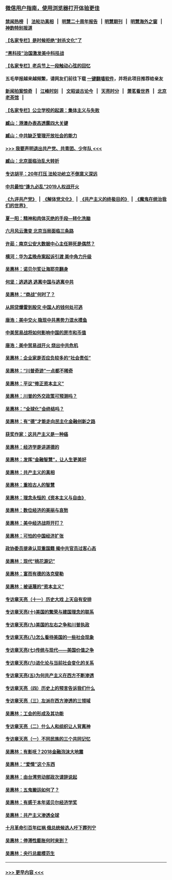 ### [微信用户指南，使用浏览器打开体验更佳](https://github.com/gfw-breaker/banned-news1/blob/master/indexes/wechat-guide.md?t=0)
#### [禁闻热榜](热点新闻.md?t=0)  &nbsp;&nbsp;|&nbsp;&nbsp; [法轮功真相](https://github.com/gfw-breaker/truth/blob/master/README.md?t=0) &nbsp;&nbsp;|&nbsp;&nbsp; [明慧二十周年报告](https://github.com/gfw-breaker/mh-reports/blob/master/README.md?t=0) &nbsp;&nbsp;|&nbsp;&nbsp;[明慧期刊](https://github.com/gfw-breaker/mh-qikan) &nbsp;&nbsp;|&nbsp;&nbsp; [明慧海外之窗](https://github.com/gfw-breaker/mh-news/blob/master/README.md?t=0) &nbsp;&nbsp;|&nbsp;&nbsp; [神韵特别报道](https://github.com/gfw-breaker/mh-news/blob/master/shenyun.md?t=0)
#### [【名家专栏】是时候拒绝“封杀文化”了](../pages/nsc423/n11814093.md?t=02170422) 
#### [“黑科技”治国激发美中科技战](../pages/nsc423/n11638056.md?t=02170422) 
#### [【名家专栏】老兵节上一段触动心弦的回忆](../pages/nsc423/n11646016.md?t=02170422) 
#### 五毛举报越来越频繁，请网友们前往下载 [一键翻墙软件](https://github.com/gfw-breaker/ssr-accounts)，并将此项目推荐给亲友
#### [新闻拍案惊奇](https://github.com/gfw-breaker/banned-news1/blob/master/pages/link4.md) &nbsp;&nbsp;|&nbsp;&nbsp; [江峰时刻](https://github.com/gfw-breaker/banned-news1/blob/master/pages/link4.md) &nbsp;&nbsp;|&nbsp;&nbsp; [文昭谈古论今](https://github.com/gfw-breaker/banned-news1/blob/master/pages/link4.md) &nbsp;&nbsp;|&nbsp;&nbsp; [天亮时分](https://github.com/gfw-breaker/banned-news1/blob/master/pages/link4.md) &nbsp;&nbsp;|&nbsp;&nbsp; [萧茗看世界](https://github.com/gfw-breaker/banned-news1/blob/master/pages/link4.md) &nbsp;&nbsp;|&nbsp;&nbsp; [北京老茶馆](https://github.com/gfw-breaker/banned-news1/blob/master/pages/link4.md) &nbsp;&nbsp;|&nbsp;&nbsp; 
#### [【名家专栏】公立学校的起源：集体主义与失败](../pages/nsc423/n11601833.md?t=02170422) 
#### [臧山：港澳办表态透露四大关键](../pages/nsc423/n11421628.md?t=02170422) 
#### [臧山：中共缺乏管理开放社会的能力](../pages/nsc423/n11407457.md?t=02170422) 
#### [>>> 我要声明退出共产党、共青团、少年队 <<<](https://github.com/begood0513/goodnews/blob/master/quit/letter.md) 
#### [臧山：北京面临治乱大转折](../pages/nsc423/n11406895.md?t=02170422) 
#### [专访胡平：20年打压 法轮功屹立不倒意义深远](../pages/nsc423/n11398800.md?t=02170422) 
#### [中共最怕“逢九必乱”2019人权战开火](../pages/nsc423/n11385248.md?t=02170422) 
#### [《九评共产党》](https://github.com/begood0513/9ping.md/blob/master/README.md) &nbsp;|&nbsp; [《解体党文化》](../../../../jtdwh.md/blob/master/README.md)  &nbsp;|&nbsp; [《共产主义的终极目的》](../../../../gczydzjmd.md/blob/master/README.md) &nbsp;|&nbsp; [《魔鬼在统治我们的世界》](../../../../mgztzwmdsj.md/blob/master/README.md) 
#### [夏一阳：精神和肉体灭绝的手段—转化洗脑](../pages/nsc423/n11368250.md?t=02170422) 
#### [六月风云激变 北京当局面临三条路](../pages/nsc423/n11313668.md?t=02170422) 
#### [许茹：南京公安大数据中心主任猝死是偶然？](../pages/nsc423/n11064744.md?t=02170422) 
#### [横河：华为孟晚舟案起诉引渡 美中角力升级](../pages/nsc423/n11027230.md?t=02170422) 
#### [吴惠林：诺贝尔奖让海耶克翻身](../pages/nsc423/n10890049.md?t=02170422) 
#### [何坚：逃逃逃 逃离中国与逃离中共](../pages/nsc423/n10592891.md?t=02170422) 
#### [吴惠林：“商战”何时了？](../pages/nsc423/n10573558.md?t=02170422) 
#### [从网贷爆雷到股灾 中国人的钱何处可逃](../pages/nsc423/n10572800.md?t=02170422) 
#### [唐浩：美中交火 隐现中共黑势力混水摸鱼](../pages/nsc423/n10544040.md?t=02170422) 
#### [中美贸易战将如何影响中国的房市和币值](../pages/nsc423/n10543697.md?t=02170422) 
#### [唐浩：美中贸易战开火 烧出中共危机](../pages/nsc423/n10540126.md?t=02170422) 
#### [吴惠林：企业家是否应负较多的“社会责任”](../pages/nsc423/n10535022.md?t=02170422) 
#### [吴惠林：“川普奇迹”一点都不稀奇](../pages/nsc423/n10512808.md?t=02170422) 
#### [吴惠林：平议“修正资本主义”](../pages/nsc423/n10495724.md?t=02170422) 
#### [吴惠林：川普的外交政策可预测吗？](../pages/nsc423/n10462387.md?t=02170422) 
#### [吴惠林：“全球化”会终结吗？](../pages/nsc423/n10452838.md?t=02170422) 
#### [吴惠林：有“德”才能走向民主化金融创新之路](../pages/nsc423/n10432292.md?t=02170422) 
#### [获奖作家：这共产主义是一种癌](../pages/nsc423/n10431541.md?t=02170422) 
#### [吴惠林：经济学是讲道德的](../pages/nsc423/n10398014.md?t=02170422) 
#### [吴惠林：发挥“金融智慧”，让人生更美好](../pages/nsc423/n10375019.md?t=02170422) 
#### [吴惠林：共产主义的真相](../pages/nsc423/n10351394.md?t=02170422) 
#### [吴惠林：重拾古人的智慧](../pages/nsc423/n10337691.md?t=02170422) 
#### [吴惠林：理念永恒的《资本主义与自由》](../pages/nsc423/n10316274.md?t=02170422) 
#### [吴惠林：数位经济的美丽与哀愁](../pages/nsc423/n10292946.md?t=02170422) 
#### [吴惠林：美中经济战将开打？](../pages/nsc423/n10258825.md?t=02170422) 
#### [吴惠林：可怕的中国经济扩张](../pages/nsc423/n10219147.md?t=02170422) 
#### [政协委员提承认双重国籍 揭中共官员过客心态](../pages/nsc423/n10208809.md?t=02170422) 
#### [吴惠林：现代“桃花源记”](../pages/nsc423/n10185234.md?t=02170422) 
#### [吴惠林：富而有德的洛克斐勒](../pages/nsc423/n10142264.md?t=02170422) 
#### [吴惠林：被诬蔑的“资本主义”](../pages/nsc423/n10124816.md?t=02170422) 
#### [专访章天亮（十一）历史大戏 上天自有安排](../pages/nsc423/n10094905.md?t=02170422) 
#### [专访章天亮(十)美国的繁荣与建国理念的联系](../pages/nsc423/n10094899.md?t=02170422) 
#### [专访章天亮(九)美国的左右之争和川普执政](../pages/nsc423/n10094889.md?t=02170422) 
#### [专访章天亮(八)怎么看待美国的一些社会现象](../pages/nsc423/n10094857.md?t=02170422) 
#### [专访章天亮(七)传统与现代——美国价值之争](../pages/nsc423/n10093140.md?t=02170422) 
#### [专访章天亮(六)进化论与当前社会变化的关系](../pages/nsc423/n10092036.md?t=02170422) 
#### [专访章天亮(五)为何共产主义在西方不断渗透](../pages/nsc423/n10083620.md?t=02170422) 
#### [专访章天亮（四）历史上的预言告诉我们什么](../pages/nsc423/n10083606.md?t=02170422) 
#### [专访章天亮（三）左派在西方渗透的三领域](../pages/nsc423/n10081115.md?t=02170422) 
#### [吴惠林：工会的形成及其功能](../pages/nsc423/n10080633.md?t=02170422) 
#### [专访章天亮（二）什么人和组织让人背离神](../pages/nsc423/n10076637.md?t=02170422) 
#### [专访章天亮（一）不同民族的三个共同记忆](../pages/nsc423/n10074188.md?t=02170422) 
#### [吴惠林：有影呒？2018金融泡沫大地震](../pages/nsc423/n10040534.md?t=02170422) 
#### [吴惠林：“爱情”这个东西](../pages/nsc423/n10019423.md?t=02170422) 
#### [吴惠林：由台湾劳动部政次请辞说起](../pages/nsc423/n9979679.md?t=02170422) 
#### [吴惠林：五鬼搬运如何了？](../pages/nsc423/n9925338.md?t=02170422) 
#### [吴惠林：有感于本年诺贝尔经济学奖](../pages/nsc423/n9871883.md?t=02170422) 
#### [吴惠林：共产主义渗透全球](../pages/nsc423/n9812748.md?t=02170422) 
#### [十月革命引百年红祸 俄总统候选人吁下葬列宁](../pages/nsc423/n9810182.md?t=02170422) 
#### [吴惠林：停滞性膨胀何时来到？](../pages/nsc423/n9764136.md?t=02170422) 
#### [吴惠林：央行总裁模范生](../pages/nsc423/n9728134.md?t=02170422) 

----
#### [ >>> 更早内容 <<< ](../indexes/nsc423-earlier.md)
